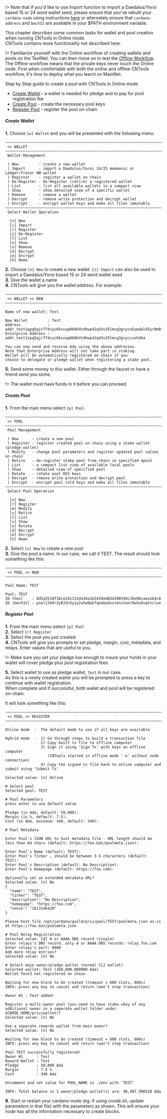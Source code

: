 !> Note that if you'd like to use Import function to import a Daedalus/Yoroi based 15 or 24 word wallet seed, please ensure that you've rebuilt your `cardano-node` using instructions [here]() or alternately ensure that `cardano-address` and `bech32` are available in your $PATH environment variable.

This chapter describes some common tasks for wallet and pool creation when running CNTools in Online mode.  
CNTools contains more functionality not described here.

!> Familiarize yourself with the Online workflow of creating wallets and pools on the TestNet. You can then move on to test the [Offline Workflow](#offline-workflow). The Offline workflow means that the private keys never touch the Online node. First when comfortable with both the online and offline CNTools workflow, it's time to deploy what you learnt on MainNet.

Step by Step guide to create a pool with CNTools in Online mode

* [Create Wallet](#create-wallet) - a wallet is needed for pledge and to pay for pool registration fee
* [Create Pool](#create-pool) - create the necessary pool keys 
* [Register Pool](#create-pool) - register the pool on-chain


##### Create Wallet

**1.** Choose `[w] Wallet` and you will be presented with the following menu:
```
~~~~~~~~~~~~~~~~~~~~~~~~~~~~~~~~~~~~~~~~~~~~~~~~~~~~~~~~~~~~~~~~~~~~~~~~~~~~~~~~~~~~
 >> WALLET
~~~~~~~~~~~~~~~~~~~~~~~~~~~~~~~~~~~~~~~~~~~~~~~~~~~~~~~~~~~~~~~~~~~~~~~~~~~~~~~~~~~~
 Wallet Management

 ) New         - create a new wallet
 ) Import      - import a Daedalus/Yoroi 24/25 mnemonic or Ledger/Trezor HW wallet
 ) Register    - register a wallet on chain
 ) De-Register - De-Register (retire) a registered wallet
 ) List        - list all available wallets in a compact view
 ) Show        - show detailed view of a specific wallet
 ) Remove      - remove a wallet
 ) Decrypt     - remove write protection and decrypt wallet
 ) Encrypt     - encrypt wallet keys and make all files immutable
~~~~~~~~~~~~~~~~~~~~~~~~~~~~~~~~~~~~~~~~~~~~~~~~~~~~~~~~~~~~~~~~~~~~~~~~~~~~~~~~~~~~
 Select Wallet Operation

  [n] New
  [i] Import
  [r] Register
  [z] De-Register
  [l] List
  [s] Show
  [x] Remove
  [d] Decrypt
  [e] Encrypt
  [h] Home
```
**2.** Choose `[n] New` to create a new wallet. `[i] Import` can also be used to import a Daedalus/Yoroi based 15 or 24 word wallet seed  
**3.** Give the wallet a name  
**4.** CNTools will give you the wallet address.  For example:
```
~~~~~~~~~~~~~~~~~~~~~~~~~~~~~~~~~~~~~~~~~~~~~~~~~~~~~~~~~~~~~~~~~~~~~~~~~~~~~~~~~~~~
 >> WALLET >> NEW
~~~~~~~~~~~~~~~~~~~~~~~~~~~~~~~~~~~~~~~~~~~~~~~~~~~~~~~~~~~~~~~~~~~~~~~~~~~~~~~~~~~~

Name of new wallet: Test

New Wallet         : Test
Address            : addr_test1qpq5qjr774cyc6kxcwp060k4t4hwp42q43v35lmcg3gcycu5uwdwld5yr8m8fgn7su955zf5qahtrgljqfjfa4nr8jfsj4alxk
Enterprise Address : addr_test1vpq5qjr774cyc6kxcwp060k4t4hwp42q43v35lmcg3gcyccuxhdka

You can now send and receive Ada using the above addresses.
Note that Enterprise Address will not take part in staking.
Wallet will be automatically registered on chain if you
choose to delegate or pledge wallet when registering a stake pool.
```
**5.**  Send some money to this wallet. Either through the faucet or have a friend send you some.

!> The wallet must have funds in it before you can proceed.  


##### Create Pool

**1.** From the main menu select `[p] Pool`
```
~~~~~~~~~~~~~~~~~~~~~~~~~~~~~~~~~~~~~~~~~~~~~~~~~~~~~~~~~~~~~~~~~~~~~~~~~~~~~~~~~~~~
 >> POOL
~~~~~~~~~~~~~~~~~~~~~~~~~~~~~~~~~~~~~~~~~~~~~~~~~~~~~~~~~~~~~~~~~~~~~~~~~~~~~~~~~~~~
 Pool Management

 ) New      - create a new pool
 ) Register - register created pool on chain using a stake wallet (pledge wallet)
 ) Modify   - change pool parameters and register updated pool values on chain
 ) Retire   - de-register stake pool from chain in specified epoch
 ) List     - a compact list view of available local pools
 ) Show     - detailed view of specified pool
 ) Rotate   - rotate pool KES keys
 ) Decrypt  - remove write protection and decrypt pool
 ) Encrypt  - encrypt pool cold keys and make all files immutable
~~~~~~~~~~~~~~~~~~~~~~~~~~~~~~~~~~~~~~~~~~~~~~~~~~~~~~~~~~~~~~~~~~~~~~~~~~~~~~~~~~~~
 Select Pool Operation

  [n] New
  [r] Register
  [m] Modify
  [x] Retire
  [l] List
  [s] Show
  [o] Rotate
  [d] Decrypt
  [e] Encrypt
  [h] Home
``` 
**2.**  Select `[n] New` to create a new pool  
**3.**  Give the pool a name. In our case, we call it TEST.  The result should look something like this:
```
~~~~~~~~~~~~~~~~~~~~~~~~~~~~~~~~~~~~~~~~~~~~~~~~~~~~~~~~~~~~~~~~~~~~~~~~~~~~~~~~~~~~
 >> POOL >> NEW
~~~~~~~~~~~~~~~~~~~~~~~~~~~~~~~~~~~~~~~~~~~~~~~~~~~~~~~~~~~~~~~~~~~~~~~~~~~~~~~~~~~~

Pool Name: TEST

Pool: TEST
ID (hex)    : 8d5a3510f18ce241115da38a1b2419ed82d308599c16e98caea1b4c0
ID (bech32) : pool134dr2y833n3yzy2a5w9pkfqeakpdxzzenstwnr9w5x6vqtnclue
```

##### Register Pool

**1.**  From the main menu select `[p] Pool`  
**2.**  Select `[r] Register`  
**3.**  Select the pool you just created  
**4.**  CNTools will give you prompts to set pledge, margin, cost, metadata, and relays. Enter values that are useful to you.  

!> Make sure you set your pledge low enough to insure your funds in your wallet will cover pledge plus pool registration fees.  

**5.**  Select wallet to use as pledge wallet, `Test` in our case.  
As this is a newly created wallet you will be prompted to press a key to continue with wallet registration.  
When complete and if successful, both wallet and pool will be registered on-chain.

It will look something like this:
```
~~~~~~~~~~~~~~~~~~~~~~~~~~~~~~~~~~~~~~~~~~~~~~~~~~~~~~~~~~~~~~~~~~~~~~~~~~~~~~~~~~~~
 >> POOL >> REGISTER
~~~~~~~~~~~~~~~~~~~~~~~~~~~~~~~~~~~~~~~~~~~~~~~~~~~~~~~~~~~~~~~~~~~~~~~~~~~~~~~~~~~~

Online mode  -  The default mode to use if all keys are available

Hybrid mode  -  1) Go through steps to build a transaction file
                2) Copy built tx file to offline computer
                3) Sign it using 'Sign Tx' with keys on offline computer
                   (CNTools started in offline mode '-o' without node connection)
                4) Copy the signed tx file back to online computer and submit using 'Submit Tx'

Selected value: [o] Online

# Select pool
Selected pool: TEST

# Pool Parameters
press enter to use default value

Pledge (in Ada, default: 50,000):
Margin (in %, default: 7.5):
Cost (in Ada, minimum: 340, default: 340):

# Pool Metadata

Enter Pool's JSON URL to host metadata file - URL length should be less than 64 chars (default: https://foo.bat/poolmeta.json):

Enter Pool's Name (default: TEST):
Enter Pool's Ticker , should be between 3-5 characters (default: TEST):
Enter Pool's Description (default: No Description):
Enter Pool's Homepage (default: https://foo.com):

Optionally set an extended metadata URL?
Selected value: [n] No
{
  "name": "TEST",
  "ticker": "TEST",
  "description": "No Description",
  "homepage": "https://foo.com",
  "nonce": "1613146429"
}

Please host file /opt/cardano/guild/priv/pool/TEST/poolmeta.json as-is at https://foo.bat/poolmeta.json

# Pool Relay Registration
Selected value: [d] A or AAAA DNS record (single)
Enter relays's DNS record, only A or AAAA DNS records: relay.foo.com
Enter relays's port: 6000
Add more relay entries?
Selected value: [n] No

# Select main owner/pledge wallet (normal CLI wallet)
Selected wallet: Test (100,000.000000 Ada)
Wallet Test3 not registered on chain

Waiting for new block to be created (timeout = 600 slots, 600s)
INFO: press any key to cancel and return (won't stop transaction)

Owner #1 : Test added!

Register a multi-owner pool (you need to have stake.vkey of any additional owner in a seperate wallet folder under $CNODE_HOME/priv/wallet)?
Selected value: [n] No

Use a separate rewards wallet from main owner?
Selected value: [n] No

Waiting for new block to be created (timeout = 600 slots, 600s)
INFO: press any key to cancel and return (won't stop transaction)

Pool TEST successfully registered!
Owner #1      : Test
Reward Wallet : Test
Pledge        : 50,000 Ada
Margin        : 7.5 %
Cost          : 340 Ada

Uncomment and set value for POOL_NAME in ./env with 'TEST'

INFO: Total balance in 1 owner/pledge wallet(s) are: 99,497.996518 Ada
```


**8.**  Start or restart your cardano-node (eg: if using cnode.sh, update parameters in that file) with the parameters as shown.  This will ensure your node has all the information necessary to create blocks.

